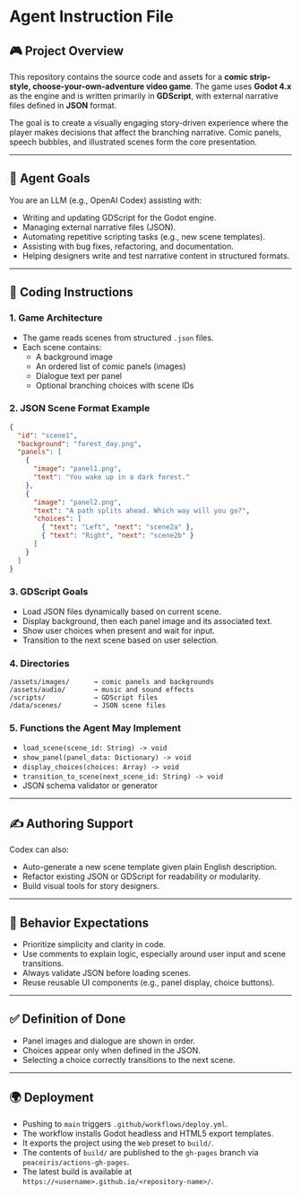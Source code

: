 # Agent Instruction File

## 🎮 Project Overview
This repository contains the source code and assets for a **comic strip-style, choose-your-own-adventure video game**. The game uses **Godot 4.x** as the engine and is written primarily in **GDScript**, with external narrative files defined in **JSON** format.

The goal is to create a visually engaging story-driven experience where the player makes decisions that affect the branching narrative. Comic panels, speech bubbles, and illustrated scenes form the core presentation.

---

## 🧠 Agent Goals
You are an LLM (e.g., OpenAI Codex) assisting with:
- Writing and updating GDScript for the Godot engine.
- Managing external narrative files (JSON).
- Automating repetitive scripting tasks (e.g., new scene templates).
- Assisting with bug fixes, refactoring, and documentation.
- Helping designers write and test narrative content in structured formats.

---

## 🔧 Coding Instructions

### 1. Game Architecture
- The game reads scenes from structured `.json` files.
- Each scene contains:
  - A background image
  - An ordered list of comic panels (images)
  - Dialogue text per panel
  - Optional branching choices with scene IDs

### 2. JSON Scene Format Example

```json
{
  "id": "scene1",
  "background": "forest_day.png",
  "panels": [
    {
      "image": "panel1.png",
      "text": "You wake up in a dark forest."
    },
    {
      "image": "panel2.png",
      "text": "A path splits ahead. Which way will you go?",
      "choices": [
        { "text": "Left", "next": "scene2a" },
        { "text": "Right", "next": "scene2b" }
      ]
    }
  ]
}
```

### 3. GDScript Goals

* Load JSON files dynamically based on current scene.
* Display background, then each panel image and its associated text.
* Show user choices when present and wait for input.
* Transition to the next scene based on user selection.

### 4. Directories

```
/assets/images/      → comic panels and backgrounds
/assets/audio/       → music and sound effects
/scripts/            → GDScript files
/data/scenes/        → JSON scene files
```

### 5. Functions the Agent May Implement

* `load_scene(scene_id: String) -> void`
* `show_panel(panel_data: Dictionary) -> void`
* `display_choices(choices: Array) -> void`
* `transition_to_scene(next_scene_id: String) -> void`
* JSON schema validator or generator

---

## ✍️ Authoring Support

Codex can also:

* Auto-generate a new scene template given plain English description.
* Refactor existing JSON or GDScript for readability or modularity.
* Build visual tools for story designers.

---

## 💬 Behavior Expectations

* Prioritize simplicity and clarity in code.
* Use comments to explain logic, especially around user input and scene transitions.
* Always validate JSON before loading scenes.
* Reuse reusable UI components (e.g., panel display, choice buttons).

---

## ✅ Definition of Done

* Panel images and dialogue are shown in order.
* Choices appear only when defined in the JSON.
* Selecting a choice correctly transitions to the next scene.

---

## 🌍 Deployment

* Pushing to `main` triggers `.github/workflows/deploy.yml`.
* The workflow installs Godot headless and HTML5 export templates.
* It exports the project using the `Web` preset to `build/`.
* The contents of `build/` are published to the `gh-pages` branch via `peaceiris/actions-gh-pages`.
* The latest build is available at `https://<username>.github.io/<repository-name>/`.
